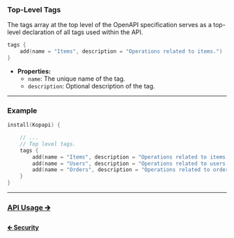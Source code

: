 ### Top-Level Tags

The tags array at the top level of the OpenAPI specification serves as a top-level declaration
of all tags used within the API.

```kotlin
tags {
    add(name = "Items", description = "Operations related to items.")
}
```

- **Properties:**
    - `name`: The unique name of the tag.
    - `description`: Optional description of the tag.

---

### Example

```kotlin
install(Kopapi) {

    // ...
    // Top level tags.
    tags {
        add(name = "Items", description = "Operations related to items.")
        add(name = "Users", description = "Operations related to users.")
        add(name = "Orders", description = "Operations related to orders.")
    }
}
```

---

### [API Usage 🡲](../02-api-usage/01-route-api.md)

#### [🡰 Security](03-security.md)
